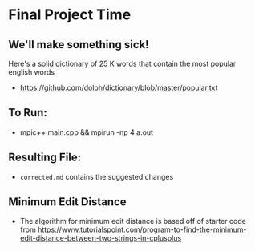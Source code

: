 # Final Project Time

## We'll make something sick!
Here's a solid dictionary of 25 K words that contain the most popular english words
- https://github.com/dolph/dictionary/blob/master/popular.txt

## To Run:
- mpic++ main.cpp && mpirun -np 4 a.out

## Resulting File:
- `corrected.md` contains the suggested changes

## Minimum Edit Distance
- The algorithm for minimum edit distance is based off of starter code from https://www.tutorialspoint.com/program-to-find-the-minimum-edit-distance-between-two-strings-in-cplusplus